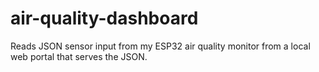 # air-quality-dashboard


Reads JSON sensor input from my ESP32 air quality monitor from a local web portal that serves the JSON.
